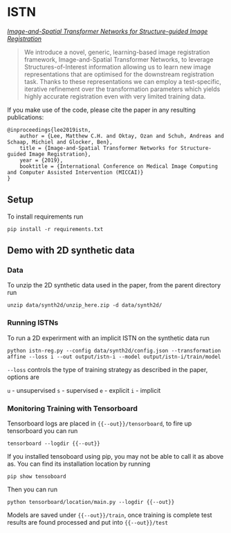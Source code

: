 # ISTN

[_Image-and-Spatial Transformer Networks for Structure-guided Image Registration_](http://wp.doc.ic.ac.uk/bglocker/publication/lee2019miccai/)

> We introduce a novel, generic, learning-based image registration framework, Image-and-Spatial Transformer Networks, to leverage Structures-of-Interest information allowing us to learn new image representations that are optimised for the downstream registration task. Thanks to these representations we can employ a test-specific, iterative refinement over the transformation parameters which yields highly accurate registration even with very limited training data.

If you make use of the code, please cite the paper in any resulting publications:
```
@inproceedings{lee2019istn,
    author = {Lee, Matthew C.H. and Oktay, Ozan and Schuh, Andreas and Schaap, Michiel and Glocker, Ben},
    title = {Image-and-Spatial Transformer Networks for Structure-guided Image Registration},
    year = {2019},
    booktitle = {International Conference on Medical Image Computing and Computer Assisted Intervention (MICCAI)}
}
```

## Setup

To install requirements run

`pip install -r requirements.txt`

## Demo with 2D synthetic data

### Data
To unzip the 2D synthetic data used in the paper, from the parent directory run

`unzip data/synth2d/unzip_here.zip -d data/synth2d/`

### Running ISTNs
To run a 2D experirment with an implicit ISTN on the synthetic data run

`python istn-reg.py --config data/synth2d/config.json --transformation affine --loss i --out output/istn-i --model output/istn-i/train/model`

`--loss` controls the type of training strategy as described in the paper, options are

`u` - unsupervised
`s` - supervised
`e` - explicit
`i` - implicit

### Monitoring Training with Tensorboard
Tensorboard logs are placed in `{{--out}}/tensorboard`, to fire up tensorboard you can run

`tensorboard --logdir {{--out}}`

If you installed tensoboard using pip, you may not be able to call it as above as. You can find its installation location by running

`pip show tensoboard`

Then you can run 

`python tensorboard/location/main.py --logdir {{--out}}`

Models are saved under `{{--out}}/train`, once training is complete test results are found processed and put into `{{--out}}/test`
